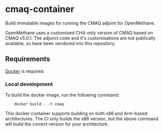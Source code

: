 # cmaq-container

Build immutable images for running the CMAQ adjoint for OpenMethane.

OpenMethane uses a customised CH4-only version of CMAQ based on CMAQ v5.0.1.
The adjunct code and it's customisations are not publically available,
so have been vendored into this repository.

## Requirements

[Docker](https://www.docker.com/) is required.

    
### Local development


To build the docker image, run the following command:

```
    docker build . -t cmaq
```

This docker container supports building on both x86 and Arm-based architectures.
The CI only builds the x86 version, but the above command will build the correct version for your architecture.
